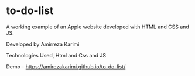 # to-do-list
A working example of an Apple website developed with HTML and CSS and JS.

Developed by Amirreza Karimi

Technologies Used, Html and Css and JS

Demo - https://amirezakarimi.github.io/to-do-list/
